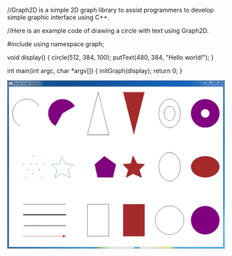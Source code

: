 //Graph2D is a simple 2D graph library to assist programmers to develop simple graphic interface using C++.

//Here is an example code of drawing a circle with text using Graph2D.

<nowiki>
#include <Graph2D.h>
using namespace graph;

void display() 
{
    circle(512, 384, 100);
    putText(480, 384, "Hello world!");
}

int main(int argc, char *argv[])
{
    initGraph(display);
    return 0;
}
</nowiki>

![image](images/simpleGraphWin.jpg)
